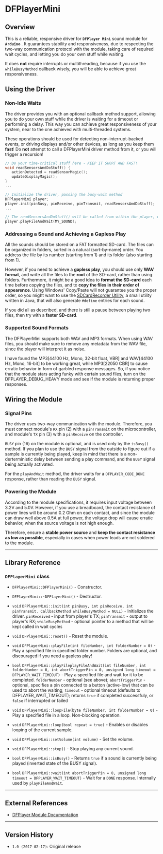 # DFPlayerMini

## Overview
This is a reliable, responsive driver for **`DFPlayer Mini`** sound module for **`Arduino`** . It guarantees stability 
and responsiveness, due to respecting the two-way communication protocol with the module, taking care of required wait cycles, 
and letting you do your own stuff while waiting.

It does **not** require interrupts or multithreading, because if you use the `whileBusyMethod` callback wisely, you will be able
to achieve great responsiveness.

## Using the Driver
### Non-Idle Waits
The driver provides you with an optional callback method support, allowing you to do your own stuff while the driver is
waiting for a timeout or performing a delay. This way you can achieve great responsiveness of your system, near to the one achieved
with multi-threaded systems. 

These operations should be used for detecting non-interrupt-backed events, or driving displays and/or other devices, as long as
you keep them **fast**! Do **not** attempt to call a DFPlayerMini driver method from it, or you will trigger a recursion!

```C++
// Do your time-critical stuff here - KEEP IT SHORT AND FAST!
void readSensorsAndDoStuff() {
   actionDetected = readSensorMagic();
   updateDisplayMagic();
}
...

// Initialize the driver, passing the busy-wait method
DFPlayerMini player;
player.init(pinBusy, pinReceive, pinTransmit, readSensorsAndDoStuff);
...

// The readSensorsAndDoStuff() will be called from within the player, even when playing or waiting
player.playFileAndWait(MY_SOUND);

```

### Addressing a Sound and Achieving a Gapless Play
All the sounds should be stored on a FAT formatted SD-card. The files can be organized in folders, sorted in a natural
(sort-by-name) order. You address the file by its number (starting from 1) and its folder (also starting from 1).

However, if you need to achieve a **gapless play**, you should use only **WAV format**, and write all the files to the **root** 
of the SD-card, rather than using folders. Furthermore, it might be a good idea to **format the SD-card** each time before copying 
the files, and to **copy the files in their order of appearence**. Using Windows' Copy/Paste will not guarantee you the proper order,
so you might want to use the [SDCardRecorder Utility](https://github.com/jonnieZG/SDCardRecorder), a small utility written in Java,
that will also generate `#define` entries for each sound.

If you did all as described, and there is still a pause between playing two files, then try with a **faster SD-card**.

### Supported Sound Formats
The DFPlayerMini supports both WAV and MP3 formats. When using WAV files, you should make sure to remove any metadata
from the WAV file, since the player will interpret it as noise.

I have found the MP3[44100 Hz, Mono, 32-bit float, VBR] and WAV[44100 Hz, Mono, 16-bit] to be working great, while MP3[22050 CBR]
to cause erratic behavior in form of garbled response messages. So, if you notice that the module stars acting funky with certain
sound files, turn on the DFPLAYER_DEBUG_HEAVY mode and see if the module is returning proper responses.

## Wiring the Module

### Signal Pins
The driver uses two-way communication with the module. Therefore, you must connect module's `RX` pin (2) with a `pinTransmit` on
the microcontroller, and module's `TX` pin (3) with a `pinReceive` on the controller. 

`BUSY` pin (16) on the module is optional, and is used only by the `isBusy()` method. If you plan to use the `BUSY` signal from
the outside to figure out if a sample is currently being played, keep in mind that there is a non-derterministic delay between
sending a play command, and the `BUSY` signal being actually activated. 

For the `playAndWait` method, the driver waits for a `DFPLAYER_CODE_DONE` response, rather than reading the `BUSY` signal.

### Powering the Module
According to the module specifications, it requires input voltage between 3.2V and 5.0V. However, if you use a breadboard, the
contact resistance of power lines will be around 0.2 Ohm on each contact, and since the module can draw well above 0.5A at full 
power, the voltage drop will cause erratic behavior, when the source voltage is not high enough.

Therefore, ensure a **stable power source** and **keep the contact resistance as low as possible**, especially in cases when power
leads are not soldered to the module.

------------------------

## Library Reference

### `DFPlayerMini` class

- `DFPlayerMini::DFPlayerMini()` - Constructor.

- `DFPlayerMini::~DFPlayerMini()` - Destructor.

- `void` `DFPlayerMini::init(int pinBusy, int pinReceive, int pinTransmit, CallbackMethod whileBusyMethod = NULL)` -
   Initializes the driver. 
   `pinReceived` - input from player's TX;
   `pinTransmit` - output to player's RX; 
   `whileBusyMethod` - optional pointer to a method that will be kept called in wait cycles

- `void` `DFPlayerMini::reset()` - Reset the module.

- `void` `DFPlayerMini::playFile(int fileNumber, int folderNumber = 0)` - Play a specified file in specified folder number.
   Folders are optional, and discouraged if you need a gapless play!

- `bool` `DFPlayerMini::playFileplayFileAndWait(int fileNumber, int folderNumber = 0, int abortTriggerPin = 0, unsigned long timeout =
	DFPLAYER_WAIT_TIMEOUT)` -
   Play a specified file and wait for it to be completed. 
   `folderNumber` - optional (see above);
   `abortTriggerPin` - optional, specifies a pin connected to a button (active-low) that can be used to abort the waiting;
	`timeout` - optional timeout (defaults to DFPLAYER_WAIT_TIMEOUT);
   returns `true` if completed successfuly, or `false` if interrupted or failed
   
- `void` `DFPlayerMini::loopFile(byte fileNumber, int folderNumber = 0)` - Play a specified file in a loop. Non-blocking operation.

- `void` `DFPlayerMini::loop(bool repeat = true)` - Enables or disables looping of the current sample.

- `void` `DFPlayerMini::setVolume(int volume)` - Set the volume.

- `void` `DFPlayerMini::stop()` - Stop playing any current sound.

- `bool` `DFPlayerMini::isBusy()` - Returns `true` if a sound is currently being played (inverted state of the BUSY signal).

- `bool` `DFPlayerMini::wait(int abortTriggerPin = 0, unsigned long timeout = DFPLAYER_WAIT_TIMEOUT)` - 
   Wait for a `DONE` response. Internally used by `playFileAndWait`.

------------------------

## External References
* [DFPlayer Module Documentation](https://www.dfrobot.com/wiki/index.php/DFPlayer_Mini_SKU:DFR0299)

------------------------

## Version History

* `1.0 (2017-02-17)`: Original release


